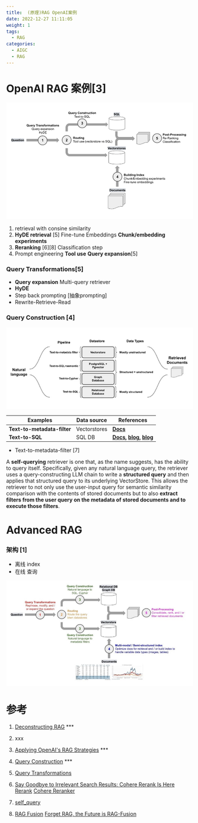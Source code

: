 ```yaml
---
title:  (原理)RAG OpenAI案例
date: 2022-12-27 11:11:05
weight: 1
tags:
  - RAG
categories: 
  - AIGC
  - RAG  
---
```


<p></p>
<!-- more -->


# OpenAI RAG 案例[3]
![openai-rag](./images/openai-rag.jpg)

1. retrieval with consine similarity
2. **HyDE retrieval** [5]
   Fine-tune Embeddings
   **Chunk/embedding experiments**
3. **Reranking** [6][8]
   Classification step
4. Prompt engineering
   **Tool use**
   **Query expansion**[5]

### Query Transformations[5]
+ **Query expansion**
  Multi-query retriever 
+ **HyDE**
+ Step back prompting
 [抽象prompting]
+ Rewrite-Retrieve-Read

### Query Construction [4]
![structured_data_stacks](./images/structured_data_stacks.jpg)

| **Examples**                | **Data source** | **References**                                               |
| --------------------------- | --------------- | ------------------------------------------------------------ |
| **Text-to-metadata-filter** | Vectorstores    | [**Docs**](https://python.langchain.com/docs/modules/data_connection/retrievers/self_query/?ref=blog.langchain.dev#constructing-from-scratch-with-lcel) |
| **Text-to-SQL**             | SQL DB          | [**Docs**](https://python.langchain.com/docs/use_cases/qa_structured/sql?ref=blog.langchain.dev)**,** [**blog**](https://blog.langchain.dev/llms-and-sql/)**,** [**blog**](https://blog.langchain.dev/incorporating-domain-specific-knowledge-in-sql-llm-solutions/) |



+ Text-to-metadata-filter [7]

A **self-querying** retriever is one that, as the name suggests, has the  ability to query itself. Specifically, given any natural language query, the retriever uses a query-constructing LLM chain to write a **structured query** and then applies that structured query to its underlying  VectorStore. This allows the retriever to not only use the user-input  query for semantic similarity comparison with the contents of stored  documents but to also **extract filters from the user query on the  metadata of stored documents and to execute those filters**.


# Advanced RAG
### 架构 [1]
  - 离线 index
  - 在线 查询

![rag](./images/rag.jpg)


# 参考
1. [Deconstructing RAG](https://blog.langchain.dev/deconstructing-rag/) ***

2. xxx

3. [Applying OpenAI's RAG Strategies](https://blog.langchain.dev/applying-openai-rag/)   *** 

4. [Query Construction](https://blog.langchain.dev/query-construction/) ***

5. [Query Transformations](https://blog.langchain.dev/query-transformations/)

6. [Say Goodbye to Irrelevant Search Results: Cohere Rerank Is Here](https://txt.cohere.com/rerank/)
   [Rerank](https://github.com/langchain-ai/langchain/tree/master/templates/rag-pinecone-rerank)
   [Cohere Reranker](https://python.langchain.com/docs/integrations/retrievers/cohere-reranker)
   
7. [self_query](https://github.com/langchain-ai/langchain/blob/master/docs/docs/modules/data_connection/retrievers/self_query.ipynb)

8. [RAG Fusion](https://github.com/langchain-ai/langchain/blob/master/cookbook/rag_fusion.ipynb)
   [Forget RAG, the Future is RAG-Fusion](https://towardsdatascience.com/forget-rag-the-future-is-rag-fusion-1147298d8ad1)